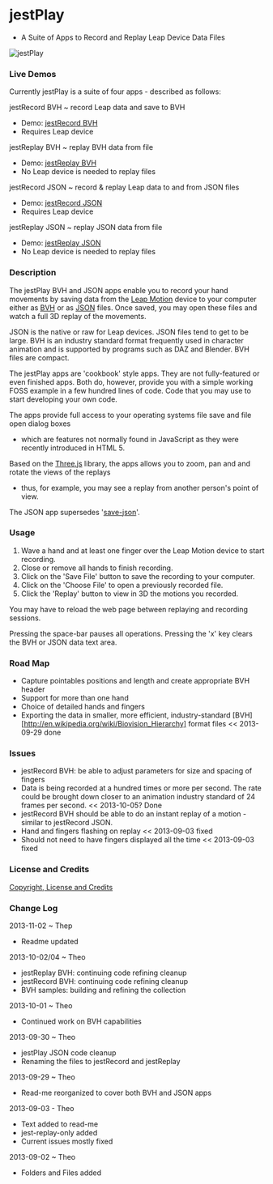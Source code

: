 jestPlay
========
* A Suite of Apps to Record and Replay Leap Device Data Files

![jestPlay](http://jaanga.github.io/gestification/cookbook/jest-play/json/r1/jest-record-json-screen-grab-320x240.png)



### Live Demos
Currently jestPlay is a suite of four apps - described as follows:


jestRecord BVH ~ record Leap data and save to BVH  

* Demo: [jestRecord BVH](http://jaanga.github.io/gestification/cookbook/jest-play/bvh/r1/jest-record-bvh.html)
* Requires Leap device  

jestReplay BVH  ~ replay BVH data from file  

* Demo: [jestReplay BVH](http://jaanga.github.io/gestification/cookbook/jest-play/bvh/r1/jest-replay-bvh.html)
* No Leap device is needed to replay files  

jestRecord JSON ~ record & replay Leap data to and from JSON files   

* Demo: [jestRecord JSON](http://jaanga.github.io/gestification/cookbook/jest-play/json/r1/jest-record-json.html)
* Requires Leap device  

jestReplay JSON ~ replay JSON data from file  

* Demo: [jestReplay JSON](http://jaanga.github.io/gestification/cookbook/jest-play/json/r1/jest-replay-json.html)
* No Leap device is needed to replay files  


### Description

The jestPlay BVH and JSON apps enable you to record your hand movements by saving data from the [Leap Motion](http://leapmotion.com) 
device to your computer either as [BVH](http://en.wikipedia.org/wiki/Biovision_Hierarchy) or as [JSON](http://en.wikipedia.org/wiki/JSON) files. 
Once saved, you may open these files and watch a full 3D replay of the movements.

JSON is the native or raw for Leap devices. JSON files tend to get to be large. 
BVH is an industry standard format frequently used in character animation and is supported by programs such as DAZ and Blender. BVH files are compact.  

The jestPlay apps are 'cookbook' style apps. They are not fully-featured or even finished apps. 
Both do, however, provide you with a simple working FOSS example in a few hundred lines of code. 
Code that you may use to start developing your own code.

The apps provide full access to your operating systems file save and file open dialog boxes 
- which are features not normally found in JavaScript as they were recently introduced in HTML 5.

Based on the [Three.js](http://threejs.org) library, the apps allows you to zoom, pan and and rotate the views of the replays
 - thus, for example, you may see a replay from another person's point of view.

The JSON app supersedes '[save-json](https://github.com/jaanga/gestification/tree/gh-pages/work-in-hand/save-json)'.


### Usage  

1. Wave a hand and at least one finger over the Leap Motion device to start recording.  
2. Close or remove all hands to finish recording.  
3. Click on the 'Save File' button to save the recording to your computer.  
4. Click on the 'Choose File' to open a previously recorded file.  
5. Click the 'Replay' button to view in 3D the motions you recorded.  

You may have to reload the web page between replaying and recording sessions. 

Pressing the space-bar pauses all operations. Pressing the 'x' key clears the BVH or JSON data text area.


### Road Map

* Capture pointables positions and length and create appropriate BVH header 
* Support for more than one hand
* Choice of detailed hands and fingers
* Exporting the data in smaller, more efficient, industry-standard [BVH][http://en.wikipedia.org/wiki/Biovision_Hierarchy] format files << 2013-09-29 done

### Issues

* jestRecord BVH: be able to adjust parameters for size and spacing of fingers
* Data is being recorded at a hundred times or more per second. The rate could be brought down closer to an animation industry standard of 24 frames per second. << 2013-10-05? Done
* jestRecord BVH should be able to do an instant replay of a motion - similar to jestRecord JSON.
* Hand and fingers flashing on replay << 2013-09-03 fixed
* Should not need to have fingers displayed all the time << 2013-09-03 fixed


### License and Credits
[Copyright, License and Credits](https://github.com/jaanga/gestification/blob/gh-pages/cookbook/jest-play/copyright-license-credits.md)


### Change Log

2013-11-02 ~ Thep

* Readme updated

2013-10-02/04 ~ Theo

* jestReplay BVH: continuing code refining cleanup
* jestRecord BVH: continuing code refining cleanup
* BVH samples: building and refining the collection

2013-10-01 ~ Theo

* Continued work on BVH capabilities

2013-09-30 ~ Theo

* jestPlay JSON code cleanup
* Renaming the files to jestRecord and jestReplay


2013-09-29 ~ Theo

* Read-me reorganized to cover both BVH and JSON apps

2013-09-03 - Theo

* Text added to read-me
* jest-replay-only added
* Current issues mostly fixed

2013-09-02 ~ Theo

* Folders and Files added







